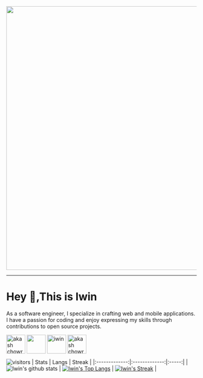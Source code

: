 
<div align="center">
<img  src="https://c.tenor.com/NOYF3f82b_gAAAAC/programmer.gif"  width="700px" />
</div>
<hr>

# Hey 👋,This is Iwin
As a software engineer, I specialize in crafting web and mobile applications. I have a passion for coding and enjoy expressing my skills through contributions to open source projects.

<p align="start" display="inline">
<a href="https://wa.me/919384913517?text=Hi%27,%20like%20to%20chat%20with%20you" target="blank"><img align="center" src="https://cliply.co/wp-content/uploads/2021/08/372108180_WHATSAPP_ICON_400.gif" alt="akash chowrasia" height="50px" width="50px" /></a>
<a href="https://www.instagram.com/__index.jsx/" target="blank"><img align="center" src="https://cliply.co/wp-content/uploads/2019/07/371907300_INSTAGRAM_ICON_TRANSPARENT_400.gif" height="50px" width="50px" mt-3 /></a>
<a href="https://www.linkedin.com/in/iwint" target="blank"><img align="center" src="https://cliply.co/wp-content/uploads/2021/02/372102050_LINKEDIN_ICON_TRANSPARENT_1080.gif" alt="iwin" height="50px" width="50px" /></a>
<a href="https://www.facebook.com/iwin.son.71" target="blank"><img align="center" src="https://cliply.co/wp-content/uploads/2019/07/371907490_FACEBOOK_ICON_TRANSPARENT_400.gif" alt="akash chowrasia" height="50px" width="50px" /></a>

![visitors](https://visitor-badge.laobi.icu/badge?page_id=iwint.iwint)
|  Stats      | Langs           | Streak  |
|:-------------:|:-------------:|:-----:|
| ![Iwin's github stats](https://github-readme-stats.vercel.app/api?username=iwint&show_icons=true&title_color=74ff0a&icon_color=74ff0a&text_color=9f9f9f&bg_color=2D2D2D) | [![Iwin's Top Langs](https://github-readme-stats.vercel.app/api/top-langs/?username=iwint&layout=compact&title_color=74ff0a&icon_color=74ff0a&text_color=9f9f9f&bg_color=2D2D2D)](https://github.com/iwint?tab=repositories) | [![Iwin's Streak](https://github-readme-streak-stats.herokuapp.com?user=iwint&theme=dark&date_format=M%20j%5B%2C%20Y%5D&ring=74FF0A&background=2D2D2D&currStreakLabel=74FF0A&fire=74FF0A&sideLabels=74FF0A)](https://git.io/streak-stats) |

</p>
</p>


